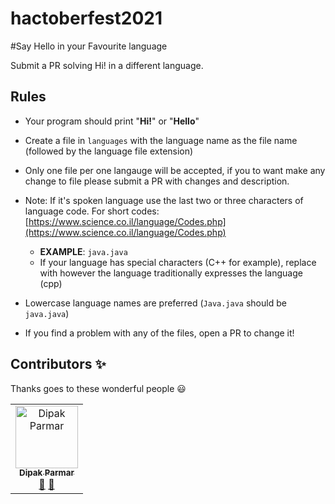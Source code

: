 #  hactoberfest2021
#Say Hello in your Favourite language


Submit a PR solving Hi! in a different language. 

## Rules

* Your program should print "**Hi!**" or "**Hello**"
* Create a file in `languages` with the language name as the file name (followed by the language file extension)
* Only one file per one langauge will be accepted, if you to want make any change to file please submit a PR with changes and description.
* Note:  If it's spoken language use the last two or three characters of language code. For short codes: [https://www.science.co.il/language/Codes.php](https://www.science.co.il/language/Codes.php)

  * **EXAMPLE**: `java.java`
  * If your language has special characters (C++ for example), replace with however the language traditionally expresses the language (cpp)
* Lowercase language names are preferred (`Java.java` should be `java.java`)
* If you find a problem with any of the files, open a PR to change it!

## Contributors ✨

Thanks goes to these wonderful people 😃

<!-- ALL-CONTRIBUTORS-LIST:START - Do not remove or modify this section -->
<table>
  <tr>
    <td align="center">
     <a href="https://dipak.tech">
      <img src="https://avatars1.githubusercontent.com/u/24366206?s=460&v=3" width="100px;" alt="Dipak Parmar"/>
      <br />
      <sub>
       <b>Dipak Parmar</b>
      </sub>
     </a><br />
     <a href="mailto:hi@dipak.tech" title="Answering Questions">💬</a> 
     <a href="https://github.com/truopensource/hello-hactoberfest2019/commits?author=dipakparmar" title="Documentation">📖</a> 
  
   </td>
 </tr>
 </table>
 <!-- ALL-CONTRIBUTORS-LIST:END - Do not remove or modify this section -->
 
